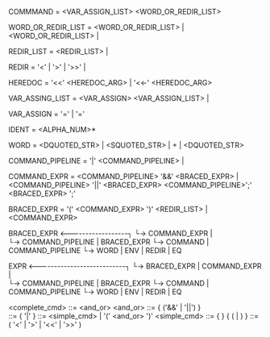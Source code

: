 COMMMAND = 
        <VAR_ASSIGN_LIST> <WORD_OR_REDIR_LIST>

WORD_OR_REDIR_LIST =
        <WORD> <WORD_OR_REDIR_LIST> |
        <REDIR> <WORD_OR_REDIR_LIST> |
        <EMPTY>

REDIR_LIST  =
        <REDIR> <REDIR_LIST> |
        <REDIR>

REDIR =
        '<' <WORD> |
        '>' <WORD> |
        '>>' <WORD> |
        <HEREDOC> 

HEREDOC =
        '<<' <HEREDOC_ARG> |
        '<<-' <HEREDOC_ARG>

VAR_ASSING_LIST =
        <VAR_ASSIGN> <VAR_ASSIGN_LIST> | <EMPTY>

VAR_ASSIGN = 
        <IDENT>'='<WORD> | <IDENT>'='

IDENT =
        <ALPHA> <ALPHA_NUM>*

WORD =
        <DQUOTED_STR> | <SQUOTED_STR> | <ALPHANUM>+ |
        <DQUOTED_STR> <WORD>

COMMAND_PIPELINE =
        <COMMAND> '|' <COMMAND_PIPELINE> |
        <COMMAND>

COMMAND_EXPR =
        <COMMAND_PIPELINE> '&&' <BRACED_EXPR> | 
        <COMMAND_PIPELINE> '||' <BRACED_EXPR>
        <COMMAND_PIPELINE>';'
        <BRACED_EXPR> ';'

BRACED_EXPR =
    '(' <COMMAND_EXPR> ')' <REDIR_LIST> | <COMMAND_EXPR>


BRACED_EXPR  <------------------┐ 
└-> COMMAND_EXPR                |  
     └-> COMMAND_PIPELINE | BRACED_EXPR
         └-> COMMAND | COMMAND_PIPELINE
              └-> WORD | ENV | REDIR | EQ

 EXPR <---------------------------┐ 
└-> BRACED_EXPR | COMMAND_EXPR    |  
     └-> COMMAND_PIPELINE | BRACED_EXPR
         └-> COMMAND | COMMAND_PIPELINE
              └-> WORD | ENV | REDIR | EQ


<complete_cmd> ::=  <and_or> <newline>
<and_or>       ::=  <pipeline> { ('&&' | '||') <pipeline> }        
<pipeline>     ::=  <command> { '|' <command> }
<command>      ::=  <simple_cmd> | '(' <and_or> ')'
<simple_cmd>   ::=  { <redirect> } <word> { ( <redirect> | <word> ) }
<redirect>     ::=  ( '<' | '>' | '<<' | '>>' ) <word>

